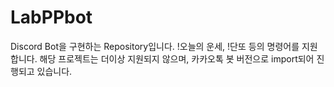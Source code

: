 # LabPPbot

Discord Bot을 구현하는 Repository입니다.
!오늘의 운세, !단또 등의 명령어를 지원합니다.
해당 프로젝트는 더이상 지원되지 않으며, 카카오톡 봇 버전으로 import되어 진행되고 있습니다.
